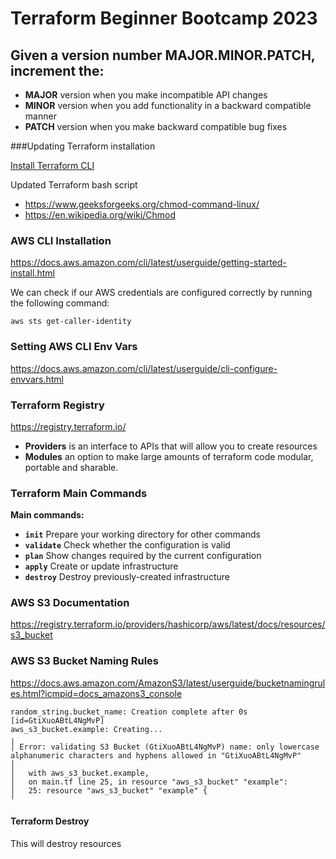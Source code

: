 # Terraform Beginner Bootcamp 2023

## Given a version number MAJOR.MINOR.PATCH, increment the:

- **MAJOR** version when you make incompatible API changes
- **MINOR** version when you add functionality in a backward compatible manner
- **PATCH** version when you make backward compatible bug fixes

###Updating Terraform installation

[Install Terraform CLI](https://developer.hashicorp.com/terraform/downloads?ajs_aid=3db45936-e066-485e-9a0d-a1678ec8589c&product_intent=terraform)

Updated Terraform bash script

- https://www.geeksforgeeks.org/chmod-command-linux/
- https://en.wikipedia.org/wiki/Chmod

### AWS CLI Installation

https://docs.aws.amazon.com/cli/latest/userguide/getting-started-install.html

We can check if our AWS credentials are configured correctly by running the following command:
```
aws sts get-caller-identity
```

### Setting AWS CLI Env Vars
https://docs.aws.amazon.com/cli/latest/userguide/cli-configure-envvars.html

### Terraform Registry

https://registry.terraform.io/

- **Providers** is an interface to APIs that will allow you to create resources
- **Modules** an option to make large amounts of terraform code modular, portable and sharable.

### Terraform Main Commands

**Main commands:**
-  **`init`**          Prepare your working directory for other commands
-  **`validate`**      Check whether the configuration is valid
-  **`plan`**          Show changes required by the current configuration
-  **`apply`**         Create or update infrastructure
-  **`destroy`**       Destroy previously-created infrastructure

### AWS S3 Documentation
https://registry.terraform.io/providers/hashicorp/aws/latest/docs/resources/s3_bucket

### AWS S3 Bucket Naming Rules

https://docs.aws.amazon.com/AmazonS3/latest/userguide/bucketnamingrules.html?icmpid=docs_amazons3_console

```
random_string.bucket_name: Creation complete after 0s [id=GtiXuoABtL4NgMvP]
aws_s3_bucket.example: Creating...
╷
│ Error: validating S3 Bucket (GtiXuoABtL4NgMvP) name: only lowercase alphanumeric characters and hyphens allowed in "GtiXuoABtL4NgMvP"
│ 
│   with aws_s3_bucket.example,
│   on main.tf line 25, in resource "aws_s3_bucket" "example":
│   25: resource "aws_s3_bucket" "example" {
╵
```
####  Terraform Destroy
This will destroy resources
